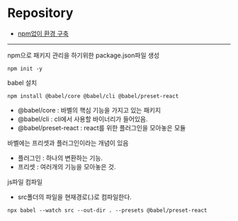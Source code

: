 # Repository

- [npm없이 환경 구축](https://github.com/seolys/react-none-npm)

---

npm으로 패키지 관리을 하기위한 package.json파일 생성

```
npm init -y
```

babel 설치

```
npm install @babel/core @babel/cli @babel/preset-react
```

- @babel/core : 바벨의 핵심 기능을 가지고 있는 패키지
- @babel/cli : cli에서 사용할 바이너리가 들어있음.
- @babel/preset-react : react를 위한 플러그인을 모아놓은 모듈

바벨에는 프리셋과 플러그인이라는 개념이 있음

- 플러그인 : 하나의 변환하는 기능.
- 프리셋 : 여러개의 기능을 모아놓은 것.

js파일 컴파일

- src폴더의 파일을 현재경로(.)로 컴파일한다.

```
npx babel --watch src --out-dir . --presets @babel/preset-react
```
